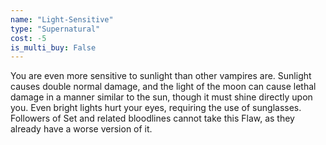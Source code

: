 ```yaml
---
name: "Light-Sensitive"
type: "Supernatural"
cost: -5
is_multi_buy: False
---
```


You are even more sensitive to sunlight than other vampires are. Sunlight causes double normal damage, and the light of the moon can cause lethal damage in a manner similar to the sun, though it must shine directly upon you. Even bright lights hurt your eyes, requiring the use of sunglasses. Followers of Set and related bloodlines cannot take this Flaw, as they already have a worse version of it.